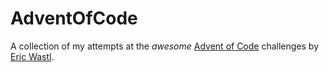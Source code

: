 # AdventOfCode
A collection of my attempts at the *awesome* [Advent of Code](https://adventofcode.com/) challenges by [Eric Wastl](http://was.tl/).
